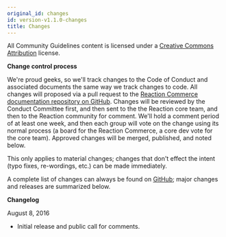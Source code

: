 ```yaml
---
original_id: changes
id: version-v1.1.0-changes
title: Changes
---
```

    
All Community Guidelines content is licensed under a [Creative Commons Attribution](https://creativecommons.org/licenses/by/3.0/) license.

**Change control process**

We're proud geeks, so we'll track changes to the Code of Conduct and associated documents the same way we track changes to code. All changes will proposed via a pull request to the [Reaction Commerce documentation repository on GitHub](http://github.com/reactioncommerce/reaction-docs). Changes will be reviewed by the Conduct Committee first, and then sent to the the Reaction core team, and then to the Reaction community for comment. We'll hold a comment period of at least one week, and then each group will vote on the change using its normal process (a board for the Reaction Commerce, a core dev vote for the core team). Approved changes will be merged, published, and noted below.

This only applies to material changes; changes that don't effect the intent (typo fixes, re-wordings, etc.) can be made immediately.

A complete list of changes can always be found on [GitHub](https://github.com/reactioncommerce/reaction-docs); major changes and releases are summarized below.

**Changelog**

August 8, 2016

- Initial release and public call for comments.
